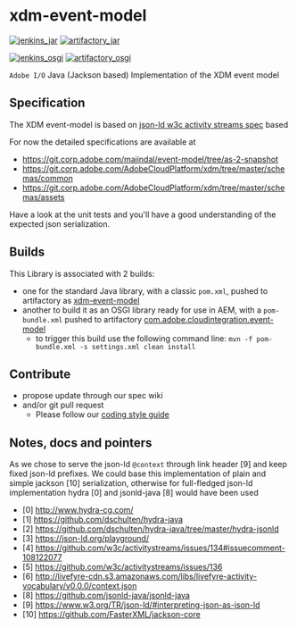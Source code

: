 # xdm-event-model

[![jenkins_jar](https://img.shields.io/badge/jenkins-jar-green.svg?style=flat)](https://cloudaction.ci.corp.adobe.com:12001/job/xdm-event-model/)
[![artifactory_jar](https://img.shields.io/badge/artifactory-jar-green.svg?style=flat)](https://artifactory.corp.adobe.com/artifactory/maven-cloud-action-local/com/adobe/xdm/event/xdm-event-model/)

[![jenkins_osgi](https://img.shields.io/badge/jenkins-osgi-blue.svg?style=flat)](https://cloudaction.ci.corp.adobe.com:12001/job/xdm-event-model-osgi/)
[![artifactory_osgi](https://img.shields.io/badge/artifactory-osgi-blue.svg?style=flat)](https://artifactory.corp.adobe.com/artifactory/maven-cloud-action-local/com/adobe/xdm/event/com.adobe.xdm.event.xdm-event-model/)


`Adobe I/O` Java (Jackson based) Implementation of the XDM event model

## Specification


The XDM event-model is based on [json-ld w3c activity streams spec](https://github.com/w3c/activitystreams/blob/master/ns/activitystreams.jsonld) based

For now the detailed specifications are available at
* https://git.corp.adobe.com/majindal/event-model/tree/as-2-snapshot
* https://git.corp.adobe.com/AdobeCloudPlatform/xdm/tree/master/schemas/common
* https://git.corp.adobe.com/AdobeCloudPlatform/xdm/tree/master/schemas/assets


Have a look at the unit tests and you'll have a good understanding of the expected json serialization.

## Builds

This Library is associated with 2 builds:

* one for the standard Java library, with a classic `pom.xml`, pushed to artifactory as [xdm-event-model](https://artifactory.corp.adobe.com/artifactory/maven-cloud-action-local/com/adobe/xdm/event/xdm-event-model/)
* another to build it as an OSGI library ready for use in AEM, with a `pom-bundle.xml` pushed to artifactory [com.adobe.cloudintegration.event-model](https://artifactory.corp.adobe.com/artifactory/maven-cloud-action-local/com/adobe/xdm/event/com.adobe.xdm.event.xdm-event-model/)
  * to trigger this build use the following command line: `mvn -f pom-bundle.xml -s settings.xml clean install`
  
## Contribute
 
* propose update through our spec wiki
* and/or git pull request 
  * Please follow our [coding style guide](https://git.corp.adobe.com/adobeio/ca-common/tree/master/src/main/resources/styleguide/README.md)
 
## Notes, docs and pointers

As we chose to serve the json-ld `@context` through link header [9] and keep fixed json-ld prefixes.
We could base this implementation of plain and simple jackson [10] serialization,
otherwise for full-fledged json-ld implementation hydra [0] and jsonld-java [8] would have been used

* [0] http://www.hydra-cg.com/
* [1] https://github.com/dschulten/hydra-java
* [2] https://github.com/dschulten/hydra-java/tree/master/hydra-jsonld
* [3] https://json-ld.org/playground/
* [4] https://github.com/w3c/activitystreams/issues/134#issuecomment-108122077
* [5] https://github.com/w3c/activitystreams/issues/136
* [6] http://livefyre-cdn.s3.amazonaws.com/libs/livefyre-activity-vocabulary/v0.0.0/context.json
* [8] https://github.com/jsonld-java/jsonld-java
* [9] https://www.w3.org/TR/json-ld/#interpreting-json-as-json-ld
* [10] https://github.com/FasterXML/jackson-core
